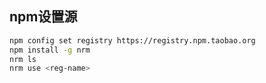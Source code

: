 
## npm设置源

```bash
npm config set registry https://registry.npm.taobao.org
npm install -g nrm
nrm ls
nrm use <reg-name>
```

